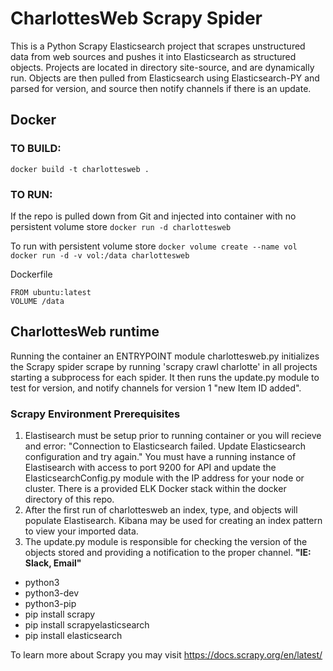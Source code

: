 # CharlottesWeb Scrapy Spider

This is a Python Scrapy Elasticsearch project that scrapes unstructured data from web sources and pushes it into Elasticsearch as structured objects. Projects are located in directory site-source, and are dynamically run. Objects are then pulled from Elasticsearch using Elasticsearch-PY and parsed for version, and source then notify channels if there is an update.


## Docker
### TO BUILD:
 `docker build -t charlottesweb .`

### TO RUN:
If the repo is pulled down from Git and injected into container with no persistent volume store
 `docker run -d charlottesweb`

To run with persistent volume store
 `docker volume create --name vol`
 `docker run -d -v vol:/data charlottesweb `

Dockerfile
```
FROM ubuntu:latest
VOLUME /data
```

## CharlottesWeb runtime
Running the container an ENTRYPOINT module charlottesweb.py initializes the Scrapy spider scrape by running 'scrapy crawl charlotte' in all projects starting a subprocess for each spider. It then runs the update.py module to test for version, and notify channels for version 1 "new Item ID added".

### Scrapy Environment Prerequisites
1. Elastisearch must be setup prior to running container or you will recieve and error:
"Connection to Elasticsearch failed. Update Elasticsearch configuration and try again."
You must have a running instance of Elastisearch with access to port 9200 for API and update the ElasticsearchConfig.py module with the IP address for your node or cluster. There is a provided ELK Docker stack within the docker directory of this repo.
2. After the first run of charlottesweb an index, type, and objects will populate Elastisearch. Kibana may be used for creating an index pattern to view your imported data.
3. The update.py module is responsible for checking the version of the objects stored and providing a notification to the proper channel. **"IE: Slack, Email"**

- python3
- python3-dev
- python3-pip
- pip install scrapy
- pip install scrapyelasticsearch
- pip install elasticsearch

To learn more about Scrapy you may visit https://docs.scrapy.org/en/latest/
